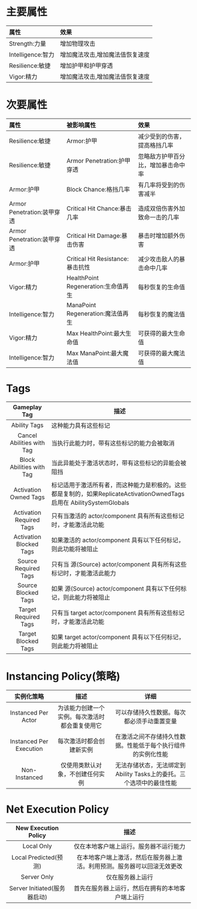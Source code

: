 # 主要属性
| 属性          | 效果               |
|:----------------- |:------------------ |
| Strength:力量     | 增加物理攻击       |
| Intelligence:智力 | 增加魔法攻击,增加魔法值恢复速度       |
| Resilience:敏捷   | 增加护甲和护甲穿透 |
| Vigor:精力        | 增加魔法攻击,增加魔法值恢复速度         |

# 次要属性
| 属性                       | 被影响属性                          | 效果                               |
|:-------------------------- |:----------------------------------- |:---------------------------------- |
| Resilience:敏捷            | Armor:护甲                          | 减少受到的伤害，提高格挡几率       |
| Resilience:敏捷            | Armor Penetration:护甲穿透          | 忽略敌方护甲百分比，增加暴击命中率 |
| Armor:护甲                 | Block Chance:格挡几率               | 有几率将受到的伤害减半             |
| Armor Penetration:装甲穿透 | Critical Hit Chance:暴击几率        | 造成双倍伤害外加致命一击的几率     |
| Armor Penetration:装甲穿透 | Critical Hit Damage:暴击伤害        | 暴击时增加额外伤害                 |
| Armor:护甲                 | Critical Hit Resistance:暴击抗性    | 减少攻击敌人的暴击命中几率         |
| Vigor:精力                 | HealthPoint Regeneration:生命值再生 | 每秒恢复的生命值                   |
| Intelligence:智力          | ManaPoint Regeneration:魔法值再生   | 每秒恢复的魔法值                   |
| Vigor:精力                 | Max HealthPoint:最大生命值          | 可获得的最大生命值                 |
| Intelligence:智力          | Max ManaPoint:最大魔法值            | 可获得的最大魔法值                 |

# Tags
| Gameplay Tag | 描述 |
| :--: | ---- |
| Ability Tags | 这种能力具有这些标记 |
| Cancel Abilities with Tag | 当执行此能力时，带有这些标记的能力会被取消 |
| Block Abilities with Tag | 当此异能处于激活状态时，带有这些标记的异能会被阻挡 |
| Activation Owned Tags | 标记适用于激活所有者，而这种能力是积极的。这些都是复制的，如果ReplicateActivationOwnedTags 启用在 AbilitySystemGlobals |
| Activation Required Tags | 只有当激活的 actor/component 具有所有这些标记时，才能激活此功能 |
| Activation Blocked Tags | 如果激活的 actor/component 具有以下任何标记，则此功能将被阻止 |
| Source Required Tags | 只有当 源(Source) actor/component 具有所有这些标记时，才能激活此能力 |
| Source Blocked Tags | 如果 源(Source) actor/component 具有以下任何标记，则此能力将被阻止 |
| Target Required Tags | 只有当 target actor/component 具有所有这些标记时，才能激活此功能 |
| Target Blocked Tags | 如果 target actor/component 具有以下任何标记，则此能力将被阻止 |

# Instancing Policy(策略)

| 实例化策略 | 描述 | 详细 |
| :--: | :--: | :--: |
| Instanced Per Actor | 为该能力创建一个实例。每次激活时都会重复使用它 | 可以存储持久性数据。每次都必须手动重置变量 |
| Instanced Per Execution | 每次激活时都会创建新实例 | 在激活之间不存储持久性数据。性能低于每个执行组件的实例化性能 |
| Non-Instanced | 仅使用类默认对象，不创建任何实例 | 无法存储状态，无法绑定到Ability Tasks上的委托。三个选项中的最佳性能 |
# Net Execution Policy

| New Execution Policy | 描述 |
| :--: | :--: |
| Local Only | 仅在本地客户端上运行。服务器不运行能力 |
| Local Predicted(预测) | 在本地客户端上激活，然后在服务器上激活。利用预测。服务器可以回滚无效更改 |
| Server Only | 仅在服务器上运行 |
| Server Initiated(服务器启动) | 首先在服务器上运行，然后在拥有的本地客户端上运行 |
